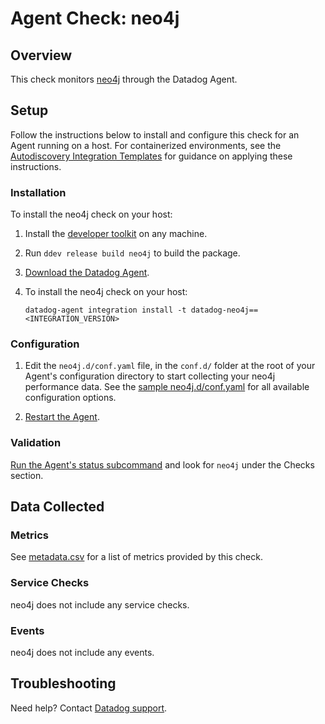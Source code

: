 # Agent Check: neo4j

## Overview

This check monitors [neo4j][1] through the Datadog Agent.

## Setup


Follow the instructions below to install and configure this check for an Agent running on a host. For containerized environments, see the [Autodiscovery Integration Templates][2] for guidance on applying these instructions.

### Installation

To install the neo4j check on your host:

1. Install the [developer toolkit](https://docs.datadoghq.com/developers/integrations/new_check_howto/#developer-toolkit) on any machine.
2. Run `ddev release build neo4j` to build the package.
3. [Download the Datadog Agent](https://app.datadoghq.com/account/settings#agent).
4. To install the neo4j check on your host:

   ```shell
   datadog-agent integration install -t datadog-neo4j==<INTEGRATION_VERSION>
   ```


### Configuration

1. Edit the `neo4j.d/conf.yaml` file, in the `conf.d/` folder at the root of your Agent's configuration directory to start collecting your neo4j performance data. See the [sample neo4j.d/conf.yaml][3] for all available configuration options.

2. [Restart the Agent][4].

### Validation

[Run the Agent's status subcommand][5] and look for `neo4j` under the Checks section.

## Data Collected

### Metrics

See [metadata.csv][6] for a list of metrics provided by this check.

### Service Checks

neo4j does not include any service checks.

### Events

neo4j does not include any events.

## Troubleshooting


Need help? Contact [Datadog support][7].

[1]: https://neo4j.com/
[2]: https://docs.datadoghq.com/agent/autodiscovery/integrations
[3]: https://github.com/DataDog/integrations-core/blob/master/neo4j/datadog_checks/neo4j/data/conf.yaml.example
[4]: https://docs.datadoghq.com/agent/guide/agent-commands/#start-stop-and-restart-the-agent
[5]: https://docs.datadoghq.com/agent/guide/agent-commands/#agent-status-and-information
[6]: https://github.com/DataDog/integrations-core/blob/master/neo4j/metadata.csv
[7]: https://docs.datadoghq.com/help
